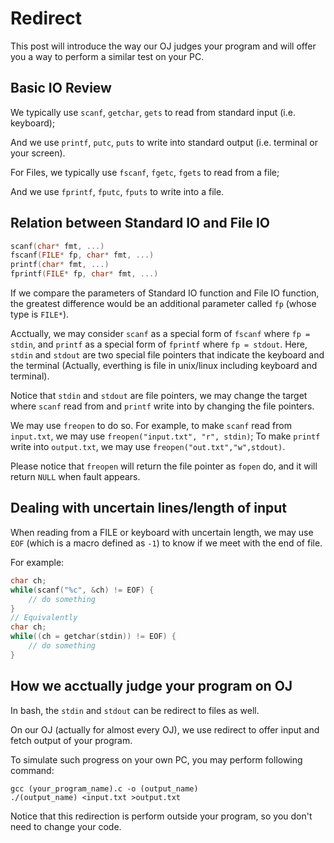 # Redirect
This post will introduce the way our OJ judges your program and will offer you a way to perform a similar test on your PC.
## Basic IO Review
We typically use `scanf`, `getchar`, `gets` to read from standard input (i.e. keyboard); 

And we use `printf`, `putc`, `puts` to write into standard output (i.e. terminal or your screen).

For Files, we typically use `fscanf`, `fgetc`, `fgets` to read from a file;

And we use `fprintf`, `fputc`, `fputs` to write into a file.

## Relation between Standard IO and File IO
```C
scanf(char* fmt, ...)
fscanf(FILE* fp, char* fmt, ...)
printf(char* fmt, ...)
fprintf(FILE* fp, char* fmt, ...)
```
If we compare the parameters of Standard IO function and File IO function, the greatest difference would be an additional parameter called `fp` (whose type is `FILE*`).

Acctually, we may consider `scanf` as a special form of `fscanf` where `fp = stdin`, and `printf` as a special form of `fprintf` where `fp = stdout`. Here, `stdin` and `stdout` are two special file pointers that indicate the keyboard and the terminal (Actually, everthing is file in unix/linux including keyboard and terminal).

Notice that `stdin` and `stdout` are file pointers, we may change the target where `scanf` read from and `printf` write into by changing the file pointers.

We may use `freopen` to do so. For example, to make `scanf` read from `input.txt`, we may use `freopen("input.txt", "r", stdin)`; To make `printf` write into `output.txt`, we may use `freopen("out.txt","w",stdout)`.

Please notice that `freopen` will return the file pointer as `fopen` do, and it will return `NULL` when fault appears.

## Dealing with uncertain lines/length of input
When reading from a FILE or keyboard with uncertain length, we may use `EOF` (which is a macro defined as `-1`) to know if we meet with the end of file. 

For example:
```C
char ch;
while(scanf("%c", &ch) != EOF) {
    // do something
}
// Equivalently
char ch;
while((ch = getchar(stdin)) != EOF) {
    // do something
}
```

## How we acctually judge your program on OJ
In bash, the `stdin` and `stdout` can be redirect to files as well.

On our OJ (actually for almost every OJ), we use redirect to offer input and fetch output of your program.

To simulate such progress on your own PC, you may perform following command:
```
gcc (your_program_name).c -o (output_name)
./(output_name) <input.txt >output.txt
```
Notice that this redirection is perform outside your program, so you don't need to change your code.